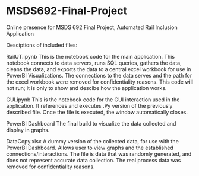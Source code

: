 # MSDS692-Final-Project
Online presence for MSDS 692 Final Project, Automated Rail Inclusion Application

Desciptions of included files:

RailUT.ipynb
  This is the notebook code for the main application. This notebook connects to data servers, runs SQL queries, gathers the data, cleans the data, and exports the data to a central excel workbook for use in PowerBI Visualizations. The connections to the data serves and the path for the excel workbook were removed for confidentiality reasons. This code will not run; it is only to show and descibe how the application works.

GUI.ipynb
  This is the notebook code for the GUI interaction used in the application. It references and executes .Py version of the previously described file. Once the file is executed, the window automatically closes.
  
PowerBI Dashboard
  The final build to visualize the data collected and display in graphs.
  
DataCopy.xlsx
  A dummy version of the collected data, for use with the PowerBI Dashboard. Allows user to view graphs and the established connections/interactions. The file is data that was randomly generated, and does not represent accurate data collection. The real process data was removed for confidentiality reasons.  
